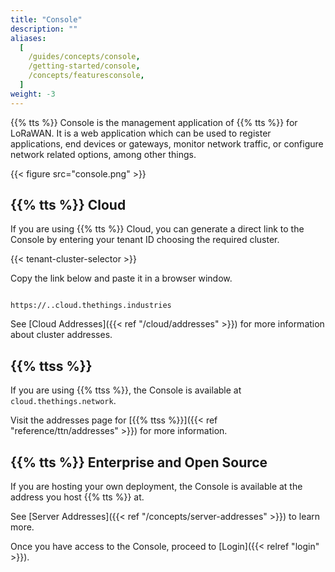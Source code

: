 ```yaml
---
title: "Console"
description: ""
aliases:
  [
    /guides/concepts/console,
    /getting-started/console,
    /concepts/featuresconsole,
  ]
weight: -3
---
```


{{% tts %}} Console is the management application of {{% tts %}} for LoRaWAN. It is a web application which can be used to register applications, end devices or gateways, monitor network traffic, or configure network related options, among other things.

<!--more-->

{{< figure src="console.png" >}}

## {{% tts %}} Cloud

If you are using {{% tts %}} Cloud, you can generate a direct link to the Console by entering your tenant ID choosing the required cluster.

{{< tenant-cluster-selector >}}

Copy the link below and paste it in a browser window.

<p>
<code data-content="cluster-address">
https://<span data-content="tenant-id"></span>.<span data-content="cluster-id"></span>.cloud.thethings.industries
</code>
</p>

See [Cloud Addresses]({{< ref "/cloud/addresses" >}}) for more information about cluster addresses.

## {{% ttss %}}

If you are using {{% ttss %}}, the Console is available at `cloud.thethings.network`.

Visit the addresses page for [{{% ttss %}}]({{< ref "reference/ttn/addresses" >}}) for more information.

## {{% tts %}} Enterprise and Open Source

If you are hosting your own deployment, the Console is available at the address you host {{% tts %}} at.

See [Server Addresses]({{< ref "/concepts/server-addresses" >}}) to learn more.

Once you have access to the Console, proceed to [Login]({{< relref "login" >}}).
